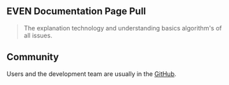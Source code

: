 ## EVEN Documentation Page Pull

> The explanation technology and understanding basics algorithm's of all issues.


## Community

Users and the development team are usually in the [GitHub](https://github.com/evenfound).
